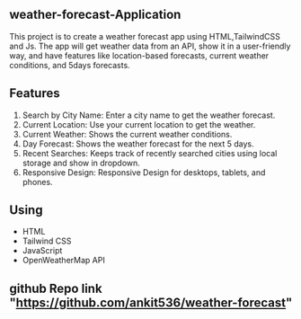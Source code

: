 ## weather-forecast-Application

This project is to create a weather forecast app using HTML,TailwindCSS and Js. The app will get weather data from an API, show it in a user-friendly way, and have features like location-based forecasts, current weather conditions, and 5days forecasts.

## Features

1. Search by City Name: Enter a city name to get the weather forecast.
2. Current Location: Use your current location to get the weather.
3. Current Weather: Shows the current weather conditions.
4. Day Forecast: Shows the weather forecast for the next 5 days.
5. Recent Searches: Keeps track of recently searched cities using local storage and show in dropdown.
6. Responsive Design: Responsive Design for desktops, tablets, and phones.

## Using

- HTML
- Tailwind CSS
- JavaScript
- OpenWeatherMap API

## github Repo link "https://github.com/ankit536/weather-forecast"
